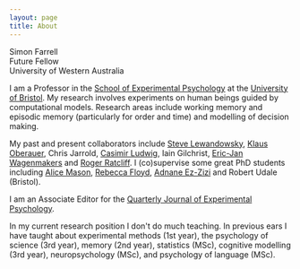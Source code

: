 ```yaml
---
layout: page
title: About
---
```


<p class="message">
  Simon Farrell <br>
  Future Fellow <br>
  University of Western Australia
</p>

I am a Professor in the [School of Experimental Psychology](http://www.psychology.uwa.edu.au) at the [University of Bristol](http://www.uwa.edu.au). My research involves experiments on human beings guided by computational models. Research areas include working memory and episodic memory (particularly for order and time) and modelling of decision making.

My past and present collaborators include [Steve Lewandowsky](http://www.cogsciwa.com), [Klaus Oberauer](http://www.psychologie.uzh.ch/fachrichtungen/allgpsy/Team/Oberauer_en.html), Chris Jarrold, [Casimir Ludwig](http://casimir.psy.bris.ac.uk/), Iain Gilchrist, [Eric-Jan Wagenmakers](http://www.ejwagenmakers.com/) and [Roger Ratcliff](http://star.psy.ohio-state.edu/coglab/). I (co)supervise some great PhD students including [Alice Mason](http://www.bris.ac.uk/expsych/people/alice-mason/overview.html), [Rebecca Floyd](http://www.bristol.ac.uk/expsych/people/rebecca-a-floyd/index.html), [Adnane Ez-Zizi](http://www.bristol.ac.uk/expsych/people/adnane-ez-zizi/index.html) and Robert Udale (Bristol).

I am an Associate Editor for the [Quarterly Journal of Experimental Psychology](http://www.tandf.co.uk/journals/pp/02724995.html).

In my current research position I don't do much teaching. In previous ears I have taught about experimental methods (1st year), the psychology of science (3rd year), memory (2nd year), statistics (MSc), cognitive modelling (3rd year), neuropsychology (MSc), and psychology of language (MSc).